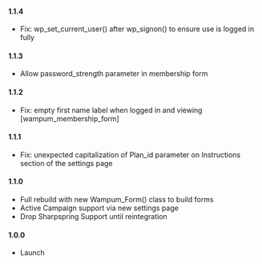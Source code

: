 #### 1.1.4
* Fix: wp_set_current_user() after wp_signon() to ensure use is logged in fully

#### 1.1.3
* Allow password_strength parameter in membership form

#### 1.1.2
* Fix: empty first name label when logged in and viewing [wampum_membership_form]

#### 1.1.1
* Fix: unexpected capitalization of Plan_id parameter on Instructions section of the settings page

#### 1.1.0
* Full rebuild with new Wampum_Form() class to build forms
* Active Campaign support via new settings page
* Drop Sharpspring Support until reintegration

#### 1.0.0
* Launch